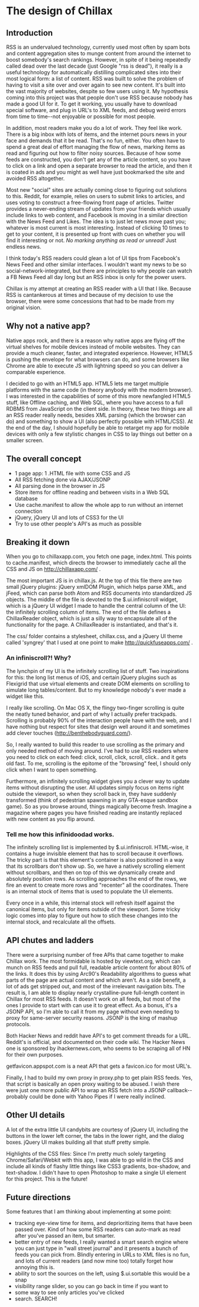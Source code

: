 # The design of Chillax

## Introduction

RSS is an undervalued technology, currently used most often by spam bots and content aggregation sites to munge content from around the internet to boost somebody's search rankings.  However, in spite of it being repeatedly called dead over the last decade (just Google "rss is dead"), it really is a useful technology for automatically distilling complicated sites into their most logical form: a list of content.  RSS was built to solve the problem of having to visit a site over and over again to see new content.  It's built into the vast majority of websites, despite so few users using it.  My hypothesis coming into this project was that people don't use RSS because nobody has made a good UI for it.  To get it working, you usually have to download special software, and plug in URL's to XML feeds, and debug weird errors from time to time--not enjoyable or possible for most people.

In addition, most readers make you do a lot of work.  They feel like work.  There is a big inbox with lots of items, and the internet pours news in your face and demands that it be read.  That's no fun, either.  You often have to spend a great deal of effort managing the flow of news, marking items as read and figuring out how to filter noisy sources.  Because of how some feeds are constructed, you don't get any of the article content, so you have to click on a link and open a separate browser to read the article, and then it is coated in ads and you might as well have just bookmarked the site and avoided RSS altogether.

Most new "social" sites are actually coming close to figuring out solutions to this.  Reddit, for example, relies on users to submit links to articles, and uses voting to construct a free-flowing front page of articles.  Twitter provides a never-ending stream of updates from your friends which usually include links to web content, and Facebook is moving in a similar direction with the News Feed and Likes.  The idea is to just let news move past you; whatever is most current is most interesting.  Instead of clicking 10 times to get to your content, it is presented up front with cues on whether you will find it interesting or not.  *No marking anything as read or unread!*  Just endless news.

I think today's RSS readers could glean a lot of UI tips from Facebook's News Feed and other similar interfaces.  I wouldn't want my news to be so social-network-integrated, but there are principles to why people can watch a FB News Feed all day long but an RSS inbox is only for the power users.

Chillax is my attempt at creating an RSS reader with a UI that I like.  Because RSS is cantankerous at times and because of my decision to use the browser, there were some concessions that had to be made from my original vision.

## Why not a native app?

Native apps rock, and there is a reason why native apps are flying off the virtual shelves for mobile devices instead of mobile websites.  They can provide a much cleaner, faster, and integrated experience.  However, HTML5 is pushing the envelope for what browsers can do, and some browsers like Chrome are able to execute JS with lightning speed so you can deliver a comparable experience.

I decided to go with an HTML5 app.  HTML5 lets me target multiple platforms with the same code (in theory anybody with the modern browser).  I was interested in the capabilities of some of this more newfangled HTML5 stuff, like Offline caching, and Web SQL, where you have access to a full RDBMS from JavaScript on the client side.  In theory, these two things are all an RSS reader really needs, besides XML parsing (which the browser can do) and something to show a UI (also perfectly possible with HTML/CSS).  At the end of the day, I should hopefully be able to retarget my app for mobile devices with only a few stylistic changes in CSS to lay things out better on a smaller screen.

## The overall concept

- 1 page app: 1 .HTML file with some CSS and JS
- All RSS fetching done via AJAX/JSONP
- All parsing done in the browser in JS
- Store items for offline reading and between visits in a Web SQL database
- Use cache.manifest to allow the whole app to run without an internet connection
- jQuery, jQuery UI and lots of CSS3 for the UI
- Try to use other people's API's as much as possible

## Breaking it down

When you go to chillaxapp.com, you fetch one page, index.html.  This points to cache.manifest, which directs the browser to immediately cache all the CSS and JS on http://chillaxapp.com/ . 

The most important JS is in chillax.js.  At the top of this file there are two small jQuery plugins: jQuery xmlDOM Plugin, which helps parse XML, and jFeed, which can parse both Atom and RSS documents into standardized JS objects.  The middle of the file is devoted to the $.ui.infiniscroll widget, which is a jQuery UI widget I made to handle the central column of the UI: the infinitely scrolling column of items.  The end of the file defines a ChillaxReader object, which is just a silly way to encapsulate all of the functionality for the page.  A ChillaxReader is instantiated, and that's it.

The css/ folder contains a stylesheet, chillax.css, and a jQuery UI theme called 'syngrey' that I used at one point to make http://quickfuseapps.com/ .

### An infiniscroll?!  Why?

The lynchpin of my UI is the infinitely scrolling list of stuff.  Two inspirations for this: the long list menus of iOS, and certain jQuery plugins such as Flexigrid that use virtual elements and create DOM elements on scrolling to simulate long tables/content.  But to my knowledge nobody's ever made a widget like this.

I really like scrolling.  On Mac OS X, the flingy two-finger scrolling is quite the neatly tuned behavior, and part of why I actually prefer trackpads.  Scrolling is probably 90% of the interaction people have with the web, and I have nothing but respect for sites that design well around it and sometimes add clever touches (http://benthebodyguard.com/).

So, I really wanted to build this reader to use scrolling as the primary and only needed method of moving around.  I've had to use RSS readers where you need to click on each feed: click, scroll, click, scroll, click.. and it gets old fast.  To me, scrolling is the epitome of the "browsing" feel, I should only click when I want to open something.

Furthermore, an infinitely scrolling widget gives you a clever way to update items without disrupting the user.  All updates simply focus on items right outside the viewport, so when they scroll back in, they have suddenly transformed (think of pedestrian spawning in any GTA-esque sandbox game).  So as you browse around, things magically become fresh.  Imagine a magazine where pages you have finished reading are instantly replaced with new content as you flip around.

### Tell me how this infinidoodad works.

The infinitely scrolling list is implemented by $.ui.infiniscroll.  HTML-wise, it contains a huge invisible element that has to scroll because it overflows.  The tricky part is that this element's container is also positioned in a way that its scrollbars don't show up.  So, we have a natively scrolling element without scrollbars, and then on top of this we dynamically create and absolutely position rows.  As scrolling approaches the end of the rows, we fire an event to create more rows and "recenter" all the coordinates.  There is an internal stock of items that is used to populate the UI elements.

Every once in a while, this internal stock will refresh itself against the canonical items, but only for items outside of the viewport.  Some tricky logic comes into play to figure out how to stich these changes into the internal stock, and recalculate all the offsets.

## API chutes and ladders

There were a surprising number of free APIs that came together to make Chillax work.  The most formidable is hosted by viewtext.org, which can munch on RSS feeds and pull full, readable article content for about 80% of the links.  It does this by using Arc90's Readability algorithms to guess what parts of the page are actual content and which aren't.  As a side benefit, a lot of ads get stripped out, and most of the irrelevant navigation bits.  The result is, I am able to display nearly crystalline-pure full-length content in Chillax for most RSS feeds.  It doesn't work on all feeds, but most of the ones I provide to start with can use it to great effect.  As a bonus, it's a JSONP API, so I'm able to call it from my page without even needing to proxy for same-server security reasons.  JSONP is the king of mashup protocols.

Both Hacker News and reddit have API's to get comment threads for a URL.  Reddit's is official, and documented on their code wiki.  The Hacker News one is sponsored by ihackernews.com, who seems to be scraping all of HN for their own purposes.

getfavicon.appspot.com is a neat API that gets a favicon.ico for most URL's.

Finally, I had to build my own proxy in proxy.php to get plain RSS feeds.  Yes, that script is basically an open proxy waiting to be abused.  I wish there were just one more public API to wrap an RSS fetch into a JSONP callback--probably could be done with Yahoo Pipes if I were really inclined.

## Other UI details

A lot of the extra little UI candybits are courtesy of jQuery UI, including the buttons in the lower left corner, the tabs in the lower right, and the dialog boxes.  jQuery UI makes building all that stuff pretty simple.

Highlights of the CSS files: Since I'm pretty much solely targeting Chrome/Safari/Webkit with this app, I was able to go wild in the CSS and include all kinds of flashy little things like CSS3 gradients, box-shadow, and text-shadow.  I didn't have to open Photoshop to make a single UI element for this project.  This is the future!

## Future directions

Some features that I am thinking about implementing at some point:

- tracking eye-view time for items, and deprioritizing items that have been passed over.  Kind of how some RSS readers can auto-mark as read after you've passed an item, but smarter.
- better entry of new feeds, I really wanted a smart search engine where you can just type in "wall street journal" and it presents a bunch of feeds you can pick from.  Blindly entering in URLs to XML files is no fun, and lots of current readers (and now mine too) totally forget how annoying this is.
- ability to sort the sources on the left, using $.ui.sortable this would be a snap
- visibility range slider, so you can go back in time if you want to
- some way to see only articles you've clicked
- search.  SEARCH!